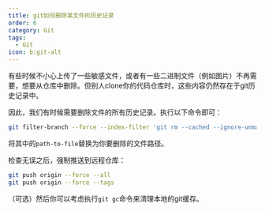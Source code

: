 ```yaml
---
title: git如何删除某文件的历史记录
order: 6
category: Git
tags:
  - Git
icon: b:git-alt
---
```


有些时候不小心上传了一些敏感文件，或者有一些二进制文件（例如图片）不再需要，想要从仓库中删除。但别人clone你的代码仓库时，这些内容仍然存在于git历史记录中。

因此，我们有时候需要删除文件的所有历史记录。执行以下命令即可：

```bash
git filter-branch --force --index-filter 'git rm --cached --ignore-unmatch path-to-file' --prune-empty --tag-name-filter cat -- --all
```

将其中的`path-to-file`替换为你要删除的文件路径。

检查无误之后，强制推送到远程仓库：

```bash
git push origin --force --all
git push origin --force --tags
```

（可选）然后你可以考虑执行`git gc`命令来清理本地的git缓存。

<style scope>
.shiki {
  text-wrap: auto;
}
</style>